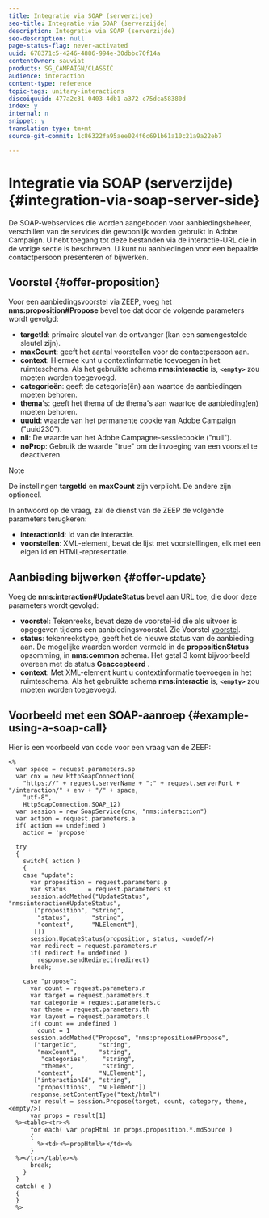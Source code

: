 ```yaml
---
title: Integratie via SOAP (serverzijde)
seo-title: Integratie via SOAP (serverzijde)
description: Integratie via SOAP (serverzijde)
seo-description: null
page-status-flag: never-activated
uuid: 678371c5-4246-4886-994e-30dbbc70f14a
contentOwner: sauviat
products: SG_CAMPAIGN/CLASSIC
audience: interaction
content-type: reference
topic-tags: unitary-interactions
discoiquuid: 477a2c31-0403-4db1-a372-c75dca58380d
index: y
internal: n
snippet: y
translation-type: tm+mt
source-git-commit: 1c86322fa95aee024f6c691b61a10c21a9a22eb7

---
```



# Integratie via SOAP (serverzijde){#integration-via-soap-server-side}

De SOAP-webservices die worden aangeboden voor aanbiedingsbeheer, verschillen van de services die gewoonlijk worden gebruikt in Adobe Campaign. U hebt toegang tot deze bestanden via de interactie-URL die in de vorige sectie is beschreven. U kunt nu aanbiedingen voor een bepaalde contactpersoon presenteren of bijwerken.

## Voorstel {#offer-proposition}

Voor een aanbiedingsvoorstel via ZEEP, voeg het **nms:proposition#Propose** bevel toe dat door de volgende parameters wordt gevolgd:

* **targetId**: primaire sleutel van de ontvanger (kan een samengestelde sleutel zijn).
* **maxCount**: geeft het aantal voorstellen voor de contactpersoon aan.
* **context**: Hiermee kunt u contextinformatie toevoegen in het ruimteschema. Als het gebruikte schema **nms:interactie** is, **`<empty>`** zou moeten worden toegevoegd.
* **categorieën**: geeft de categorie(ën) aan waartoe de aanbiedingen moeten behoren.
* **thema**&#39;s: geeft het thema of de thema&#39;s aan waartoe de aanbieding(en) moeten behoren.
* **uuuid**: waarde van het permanente cookie van Adobe Campaign (&quot;uuid230&quot;).
* **nli**: De waarde van het Adobe Campagne-sessiecookie (&quot;null&quot;).
* **noProp**: Gebruik de waarde &quot;true&quot; om de invoeging van een voorstel te deactiveren.

>[!NOTE]
>
>De instellingen **targetId** en **maxCount** zijn verplicht. De andere zijn optioneel.

In antwoord op de vraag, zal de dienst van de ZEEP de volgende parameters terugkeren:

* **interactionId**: Id van de interactie.
* **voorstellen**: XML-element, bevat de lijst met voorstellingen, elk met een eigen id en HTML-representatie.

## Aanbieding bijwerken {#offer-update}

Voeg de **nms:interaction#UpdateStatus** bevel aan URL toe, die door deze parameters wordt gevolgd:

* **voorstel**: Tekenreeks, bevat deze de voorstel-id die als uitvoer is opgegeven tijdens een aanbiedingsvoorstel. Zie Voorstel [voorstel](#offer-proposition).
* **status**: tekenreekstype, geeft het de nieuwe status van de aanbieding aan. De mogelijke waarden worden vermeld in de **propositionStatus** opsomming, in **nms:common** schema. Het getal 3 komt bijvoorbeeld overeen met de status **Geaccepteerd** .
* **context**: Met XML-element kunt u contextinformatie toevoegen in het ruimteschema. Als het gebruikte schema **nms:interactie** is, **`<empty>`** zou moeten worden toegevoegd.

## Voorbeeld met een SOAP-aanroep {#example-using-a-soap-call}

Hier is een voorbeeld van code voor een vraag van de ZEEP:

```
<%
  var space = request.parameters.sp
  var cnx = new HttpSoapConnection(
    "https://" + request.serverName + ":" + request.serverPort + "/interaction/" + env + "/" + space,
    "utf-8",
    HttpSoapConnection.SOAP_12)
  var session = new SoapService(cnx, "nms:interaction")
  var action = request.parameters.a
  if( action == undefined )
    action = 'propose'

  try
  {
    switch( action )
    {
    case "update":
      var proposition = request.parameters.p
      var status      = request.parameters.st
      session.addMethod("UpdateStatus", "nms:interaction#UpdateStatus",
       ["proposition", "string",
        "status",      "string",
        "context",     "NLElement"],
       [])
      session.UpdateStatus(proposition, status, <undef/>)
      var redirect = request.parameters.r
      if( redirect != undefined )
        response.sendRedirect(redirect)
      break;

    case "propose":
      var count = request.parameters.n
      var target = request.parameters.t
      var categorie = request.parameters.c
      var theme = request.parameters.th
      var layout = request.parameters.l
      if( count == undefined )
        count = 1
      session.addMethod("Propose", "nms:proposition#Propose",
       ["targetId",      "string",
        "maxCount",      "string",
         "categories",    "string",
         "themes",        "string",
        "context",       "NLElement"],
       ["interactionId", "string",
        "propositions",  "NLElement"])
      response.setContentType("text/html")
      var result = session.Propose(target, count, category, theme, <empty/>)
      var props = result[1]
  %><table><tr><%
      for each( var propHtml in props.proposition.*.mdSource )
      {
        %><td><%=propHtml%></td><%
      }
  %></tr></table><%
      break;
    }
  }
  catch( e )
  {
  }
  %>
```
